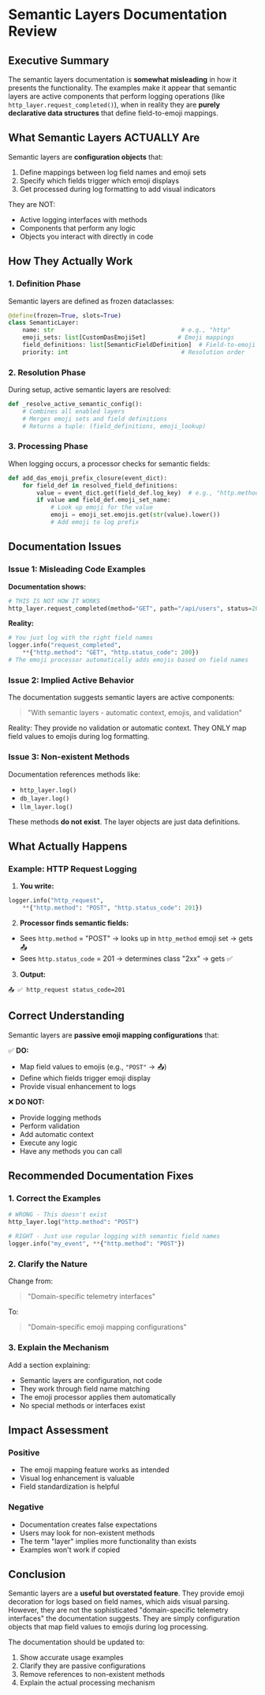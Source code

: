 # Semantic Layers Documentation Review

## Executive Summary

The semantic layers documentation is **somewhat misleading** in how it presents the functionality. The examples make it appear that semantic layers are active components that perform logging operations (like `http_layer.request_completed()`), when in reality they are **purely declarative data structures** that define field-to-emoji mappings.

## What Semantic Layers ACTUALLY Are

Semantic layers are **configuration objects** that:
1. Define mappings between log field names and emoji sets
2. Specify which fields trigger which emoji displays
3. Get processed during log formatting to add visual indicators

They are NOT:
- Active logging interfaces with methods
- Components that perform any logic
- Objects you interact with directly in code

## How They Actually Work

### 1. Definition Phase
Semantic layers are defined as frozen dataclasses:
```python
@define(frozen=True, slots=True)
class SemanticLayer:
    name: str                                    # e.g., "http"
    emoji_sets: list[CustomDasEmojiSet]         # Emoji mappings
    field_definitions: list[SemanticFieldDefinition]  # Field-to-emoji links
    priority: int                                # Resolution order
```

### 2. Resolution Phase
During setup, active semantic layers are resolved:
```python
def _resolve_active_semantic_config():
    # Combines all enabled layers
    # Merges emoji sets and field definitions
    # Returns a tuple: (field_definitions, emoji_lookup)
```

### 3. Processing Phase
When logging occurs, a processor checks for semantic fields:
```python
def add_das_emoji_prefix_closure(event_dict):
    for field_def in resolved_field_definitions:
        value = event_dict.get(field_def.log_key)  # e.g., "http.method"
        if value and field_def.emoji_set_name:
            # Look up emoji for the value
            emoji = emoji_set.emojis.get(str(value).lower())
            # Add emoji to log prefix
```

## Documentation Issues

### Issue 1: Misleading Code Examples

**Documentation shows:**
```python
# THIS IS NOT HOW IT WORKS
http_layer.request_completed(method="GET", path="/api/users", status=200)
```

**Reality:**
```python
# You just log with the right field names
logger.info("request_completed", 
    **{"http.method": "GET", "http.status_code": 200})
# The emoji processor automatically adds emojis based on field names
```

### Issue 2: Implied Active Behavior

The documentation suggests semantic layers are active components:
> "With semantic layers - automatic context, emojis, and validation"

Reality: They provide no validation or automatic context. They ONLY map field values to emojis during log formatting.

### Issue 3: Non-existent Methods

Documentation references methods like:
- `http_layer.log()`
- `db_layer.log()`
- `llm_layer.log()`

These methods **do not exist**. The layer objects are just data definitions.

## What Actually Happens

### Example: HTTP Request Logging

1. **You write:**
```python
logger.info("http_request",
    **{"http.method": "POST", "http.status_code": 201})
```

2. **Processor finds semantic fields:**
- Sees `http.method` = "POST" → looks up in `http_method` emoji set → gets 📤
- Sees `http.status_code` = 201 → determines class "2xx" → gets ✅

3. **Output:**
```
📤 ✅ http_request status_code=201
```

## Correct Understanding

Semantic layers are **passive emoji mapping configurations** that:

✅ **DO:**
- Map field values to emojis (e.g., `"POST"` → 📤)
- Define which fields trigger emoji display
- Provide visual enhancement to logs

❌ **DO NOT:**
- Provide logging methods
- Perform validation
- Add automatic context
- Execute any logic
- Have any methods you can call

## Recommended Documentation Fixes

### 1. Correct the Examples
```python
# WRONG - This doesn't exist
http_layer.log("http.method": "POST")

# RIGHT - Just use regular logging with semantic field names
logger.info("my_event", **{"http.method": "POST"})
```

### 2. Clarify the Nature
Change from:
> "Domain-specific telemetry interfaces"

To:
> "Domain-specific emoji mapping configurations"

### 3. Explain the Mechanism
Add a section explaining:
- Semantic layers are configuration, not code
- They work through field name matching
- The emoji processor applies them automatically
- No special methods or interfaces exist

## Impact Assessment

### Positive
- The emoji mapping feature works as intended
- Visual log enhancement is valuable
- Field standardization is helpful

### Negative
- Documentation creates false expectations
- Users may look for non-existent methods
- The term "layer" implies more functionality than exists
- Examples won't work if copied

## Conclusion

Semantic layers are a **useful but overstated feature**. They provide emoji decoration for logs based on field names, which aids visual parsing. However, they are not the sophisticated "domain-specific telemetry interfaces" the documentation suggests. They are simply configuration objects that map field values to emojis during log processing.

The documentation should be updated to:
1. Show accurate usage examples
2. Clarify they are passive configurations
3. Remove references to non-existent methods
4. Explain the actual processing mechanism